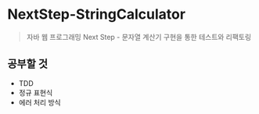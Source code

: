 # NextStep-StringCalculator

> 자바 웹 프로그래밍 Next Step - 문자열 계산기 구현을 통한 테스트와 리팩토링

## 공부할 것

- TDD
- 정규 표현식
- 에러 처리 방식
